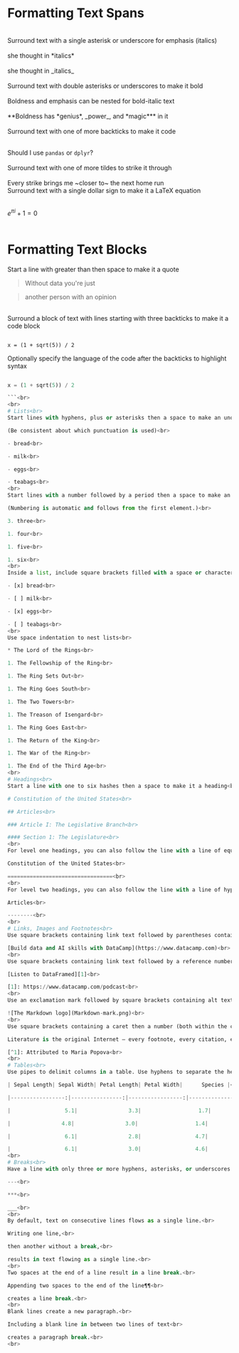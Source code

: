 # Formatting Text Spans<br>
<br>
Surround text with a single asterisk or underscore for emphasis (italics)<br>
<br>
she thought in *italics*<br>
<br>
she thought in _italics_<br>
<br>
Surround text with double asterisks or underscores to make it bold<br>
<br>
Boldness and emphasis can be nested for bold-italic text<br>
<br>
**Boldness has *genius*, _power_, and *magic*** in it<br>
<br>
Surround text with one of more backticks to make it code<br>
<br>

Should I use `pandas` or `dplyr`?<br>
<br>
Surround text with one of more tildes to strike it through<br>
<br>
Every strike brings me ~closer to~ the next home run<br>
Surround text with a single dollar sign to make it a LaTeX equation<br>
<br>

$e^{\pi i} + 1 = 0$<br>
<br>
# Formatting Text Blocks<br>
Start a line with greater than then space to make it a quote<br>

> Without data you're just<br>

> another person with an opinion<br>
<br>
Surround a block of text with lines starting with three backticks to make it a code block<br>

```

x = (1 + sqrt(5)) / 2

```
Optionally specify the language of the code after the backticks to highlight syntax<br>

``` python

x = (1 + sqrt(5)) / 2

```<br>
<br>
# Lists<br>
Start lines with hyphens, plus or asterisks then a space to make an unordered list<br>

(Be consistent about which punctuation is used)<br>

- bread<br>

- milk<br>

- eggs<br>

- teabags<br>
<br>
Start lines with a number followed by a period then a space to make an ordered list.<br>

(Numbering is automatic and follows from the first element.)<br>

3. three<br>

1. four<br>

1. five<br>

1. six<br>
<br>
Inside a list, include square brackets filled with a space or character (conventionally 'x') to create a checklist<br>

- [x] bread<br>

- [ ] milk<br>

- [x] eggs<br>

- [ ] teabags<br>
<br>
Use space indentation to nest lists<br>

* The Lord of the Rings<br>

1. The Fellowship of the Ring<br>

1. The Ring Sets Out<br>

1. The Ring Goes South<br>

1. The Two Towers<br>

1. The Treason of Isengard<br>

1. The Ring Goes East<br>

1. The Return of the King<br>

1. The War of the Ring<br>

1. The End of the Third Age<br>
<br>
# Headings<br>
Start a line with one to six hashes then a space to make it a heading<br>

# Constitution of the United States<br>

## Articles<br>

### Article I: The Legislative Branch<br>

#### Section 1: The Legislature<br>
<br>
For level one headings, you can also follow the line with a line of equals signs<br>

Constitution of the United States<br>

=================================<br>
<br>
For level two headings, you can also follow the line with a line of hyphens<br>

Articles<br>

--------<br>
<br>
# Links, Images and Footnotes<br>
Use square brackets containing link text followed by parentheses containing a URL to include a hyperlink<br>

[Build data and AI skills with DataCamp](https://www.datacamp.com)<br>
<br>
Use square brackets containing link text followed by a reference number, then (usually at the bottom of the doc) square brackets containing the reference number followed by a colon then a space then a URL to include reference-style hyperlinks.<br>

[Listen to DataFramed][1]<br>

[1]: https://www.datacamp.com/podcast<br>
<br>
Use an exclamation mark followed by square brackets containing alt text followed by parentheses containing a URL or path to a file to include an image<br>

![The Markdown logo](Markdown-mark.png)<br>
<br>
Use square brackets containing a caret then a number (both within the content and at the foot of the page) to create a footnote.<br>

Literature is the original Internet – every footnote, every citation, every allusion is essentially a hyperlink to another text, to another mind.[^1]<br>

[^1]: Attributed to Maria Popova<br>
<br>
# Tables<br>
Use pipes to delimit columns in a table. Use hyphens to separate the header from the content. Use a colon to the left or right of those hyphens to indicate column alignment.<br>

| Sepal Length| Sepal Width| Petal Length| Petal Width|      Species |<br>

|-----------------:|----------------:|-----------------:|---------------:|:---------------|<br>

|                 5.1|                3.3|                  1.7|              0.5|        setosa |<br>

|                4.8|                3.0|                  1.4|              0.1|        setosa |<br>

|                 6.1|                2.8|                 4.7|               1.2|   versicolor |<br>

|                 6.1|                3.0|                 4.6|               1.4|  versicolor |<br>
<br>
# Breaks<br>
Have a line with only three or more hyphens, asterisks, or underscores (plus optional spaces) to include a horizontal rule.<br>

---<br>

***<br>

___<br>
<br>
By default, text on consecutive lines flows as a single line.<br>

Writing one line,<br>

then another without a break,<br>

results in text flowing as a single line.<br>
<br>
Two spaces at the end of a line result in a line break.<br>

Appending two spaces to the end of the line¶¶<br>

creates a line break.<br>
<br>
Blank lines create a new paragraph.<br>

Including a blank line in between two lines of text<br>

creates a paragraph break.<br>
<br>
